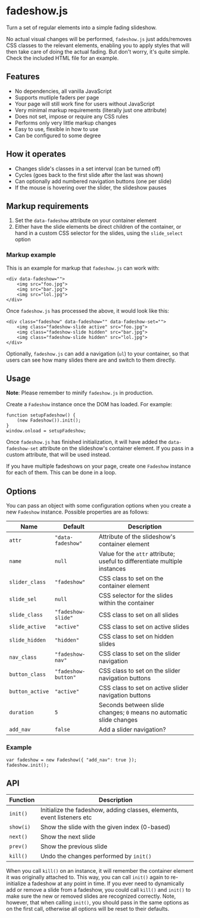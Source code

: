 # fadeshow.js

Turn a set of regular elements into a simple fading slideshow. 

No actual visual changes will be performed, `fadeshow.js` just adds/removes 
CSS classes to the relevant elements, enabling you to apply styles that will 
then take care of doing the actual fading. But don't worry, it's quite simple. 
Check the included HTML file for an example.

## Features

- No dependencies, all vanilla JavaScript
- Supports mutliple faders per page
- Your page will still work fine for users without JavaScript
- Very minimal markup requirements (literally just one attribute)
- Does not set, impose or require any CSS rules
- Performs only very little markup changes
- Easy to use, flexible in how to use
- Can be configured to some degree

## How it operates

- Changes slide's classes in a set interval (can be turned off)
- Cycles (goes back to the first slide after the last was shown)
- Can optionally add numbered navigation buttons (one per slide)
- If the mouse is hovering over the slider, the slideshow pauses

## Markup requirements

1. Set the `data-fadeshow` attribute on your container element
2. Either have the slide elements be direct children of the container, or hand 
   in a custom CSS selector for the slides, using the `slide_select` option
  
### Markup example

This is an example for markup that `fadeshow.js` can work with:

	<div data-fadeshow="">
		<img src="foo.jpg">
		<img src="bar.jpg">
		<img src="lol.jpg">
	</div>

Once `fadeshow.js` has processed the above, it would look like this:

	<div class="fadeshow" data-fadeshow="" data-fadeshow-set="">
		<img class="fadeshow-slide active" src="foo.jpg">
		<img class="fadeshow-slide hidden" src="bar.jpg">
		<img class="fadeshow-slide hidden" src="lol.jpg">
	</div>

Optionally, `fadeshow.js` can add a navigation (`ul`) to your container, 
so that users can see how many slides there are and switch to them directly.

## Usage

**Note**: Please remember to minify `fadeshow.js` in production.

Create a `Fadeshow` instance once the DOM has loaded. For example:

	function setupFadeshow() {
		(new Fadeshow()).init();
	}
	window.onload = setupFadeshow;
	
Once `fadeshow.js` has finished initialization, it will have added the 
`data-fadeshow-set` attribute on the slideshow's container element. If you 
pass in a custom attribute, that will be used instead.
 
If you have multiple fadeshows on your page, create one `Fadeshow` instance 
for each of them. This can be done in a loop.
 
## Options

You can pass an object with some configuration options when you create 
a new `Fadeshow` instance. Possible properties are as follows:

| Name            | Default             | Description |
|-----------------|---------------------|-------------|
| `attr`          | `"data-fadeshow"`   | Attribute of the slideshow's container element |
| `name`          | `null`              | Value for the `attr` attribute; useful to differentiate multiple instances |
| `slider_class`  | `"fadeshow"`        | CSS class to set on the container element |
| `slide_sel`     | `null`              | CSS selector for the slides within the container |
| `slide_class`   | `"fadeshow-slide"`  | CSS class to set on all slides |
| `slide_active`  | `"active"`          | CSS class to set on active slides |
| `slide_hidden`  | `"hidden"`          | CSS class to set on hidden slides |
| `nav_class`     | `"fadeshow-nav"`    | CSS class to set on the slider navigation |
| `button_class`  | `"fadeshow-button"` | CSS class to set on the slider navigation buttons |
| `button_active` | `"active"`          | CSS class to set on active slider navigation buttons |
| `duration`      | `5`                 | Seconds between slide changes; `0` means no automatic slide changes |
| `add_nav`       | `false`             | Add a slider navigation? |

### Example

    var fadeshow = new Fadeshow({ "add_nav": true });
    fadeshow.init();
    
## API

| Function   | Description |
|------------|-------------|
| `init()`   | Initialize the fadeshow, adding classes, elements, event listeners etc |
| `show(i)`  | Show the slide with the given index (0-based) |
| `next()`   | Show the next slide |
| `prev()`   | Show the previous slide |
| `kill()`   | Undo the changes performed by `init()` |

When you call `kill()` on an instance, it will remember the container element 
it was originally attached to. This way, you can call `init()` again to 
re-initialize a fadeshow at any point in time. If you ever need to dynamically 
add or remove a slide from a fadeshow, you could call `kill()` and `init()` to 
make sure the new or removed slides are recognized correctly. Note, however, 
that when calling `init()`, you should pass in the same options as on the first 
call, otherwise all options will be reset to their defaults. 

